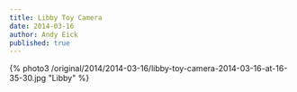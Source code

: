 ```yaml
---
title: Libby Toy Camera
date: 2014-03-16
author: Andy Eick
published: true
---
```

{% photo3 /original/2014/2014-03-16/libby-toy-camera-2014-03-16-at-16-35-30.jpg "Libby" %}
